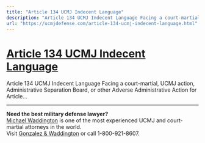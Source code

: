```yaml
---
title: "Article 134 UCMJ Indecent Language"
description: "Article 134 UCMJ Indecent Language Facing a court-martial, UCMJ action, Administrative Separation Board, or other Adverse Administrative Action for Article..."
url: "https://ucmjdefense.com/article-134-ucmj-indecent-language.html"
---
```


# [Article 134 UCMJ Indecent Language](https://ucmjdefense.com/article-134-ucmj-indecent-language.html)

Article 134 UCMJ Indecent Language Facing a court-martial, UCMJ action, Administrative Separation Board, or other Adverse Administrative Action for Article...

---

**Need the best military defense lawyer?**  
[Michael Waddington](https://ucmjdefense.com/attorneys/michael-stewart-waddington-partner.html) is one of the most experienced UCMJ and court-martial attorneys in the world.  
Visit [Gonzalez & Waddington](https://ucmjdefense.com) or call 1-800-921-8607.
